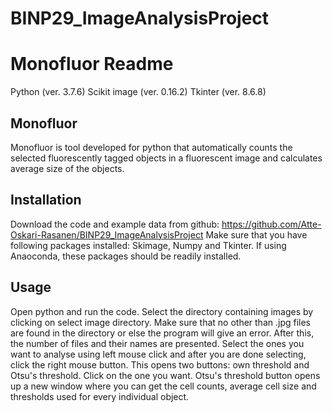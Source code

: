 # BINP29_ImageAnalysisProject
# Monofluor Readme
Python (ver. 3.7.6)
Scikit image (ver. 0.16.2) 
Tkinter (ver. 8.6.8)

## Monofluor
Monofluor is tool developed for python that automatically counts the selected fluorescently
tagged objects in a fluorescent image and calculates average size of the objects.

## Installation
Download the code and example data from github: https://github.com/Atte-Oskari-Rasanen/BINP29_ImageAnalysisProject
Make sure that you have following packages installed: Skimage, Numpy and Tkinter. If using
Anaoconda, these packages should be readily installed.

## Usage
Open python and run the code. Select the directory containing images by clicking 
on select image directory. Make sure that no other than .jpg files are found in 
the directory or else the program will give an error. After this, the number of
files and their names are presented. Select the ones you want to analyse using 
left mouse click and after you are done selecting, click the right mouse button. 
This opens two buttons: own threshold and Otsu's threshold. Click on the one you
want. Otsu's threshold button opens up a new window where you can get the cell 
counts, average cell size and thresholds used for every individual object.
